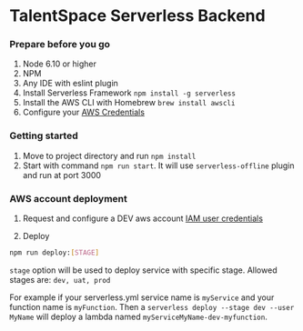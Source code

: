 # TalentSpace Serverless Backend

### Prepare before you go
1. Node 6.10 or higher
2. NPM
4. Any IDE with eslint plugin
5. Install Serverless Framework
   `npm install -g serverless`
5. Install the AWS CLI with Homebrew
   `brew install awscli`
6. Configure your [AWS Credentials](http://docs.aws.amazon.com/cli/latest/userguide/cli-chap-getting-started.html#cli-config-files)

### Getting started
1. Move to project directory and run
   `npm install`
2. Start with command `npm run start`. It will use `serverless-offline` plugin and run at port 3000

### AWS account deployment
1. Request and configure a DEV aws account [IAM user credentials](http://docs.aws.amazon.com/IAM/latest/UserGuide/id_credentials_access-keys.html#Using_CreateAccessKey)

2. Deploy

```sh
npm run deploy:[STAGE]
```

```stage``` option will be used to deploy service with specific stage. Allowed stages are: `dev, uat, prod`

For example if your serverless.yml service name is ```myService``` and your function name is ```myFunction```.
Then a ```serverless deploy --stage dev --user MyName``` will deploy a lambda named ```myServiceMyName-dev-myfunction```.

